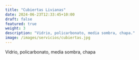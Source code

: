 ```yaml
---
title: "Cubiertas Livianas"
date: 2024-06-23T12:33:45+10:00
draft: false
featured: true
weight: 3
description: "Vidrio, policarbonato, media sombra, chapa."
image: /images/servicios/cubiertas.jpg
---
```


Vidrio, policarbonato, media sombra, chapa